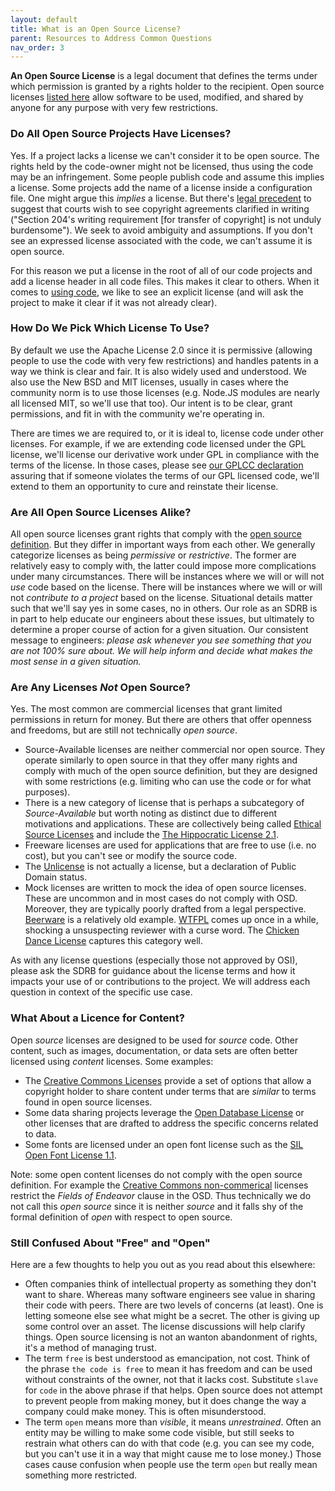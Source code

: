 ```yaml
---
layout: default
title: What is an Open Source License?
parent: Resources to Address Common Questions
nav_order: 3
---
```


**An Open Source License** is a legal document that defines the terms under which permission is granted by a rights holder to the recipient. Open source licenses [listed here](https://opensource.org/licenses) allow software to be used, modified, and shared by anyone for any purpose with very few restrictions.

### Do All Open Source Projects Have Licenses?

Yes. If a project lacks a license we can't consider it to be open source. The rights held by the code-owner might not be licensed, thus using the code may be an infringement. Some people publish code and assume this implies a license. Some projects add the name of a license inside a configuration file. One might argue this _implies_ a license. But there's [legal precedent](https://h2o.law.harvard.edu/cases/4070#r[7]) to suggest that courts wish to see copyright agreements clarified in writing ("Section 204's writing requirement [for transfer of copyright] is not unduly burdensome"). We seek to avoid ambiguity and assumptions. If you don't see an expressed license associated with the code, we can't assume it is open source.

For this reason we put a license in the root of all of our code projects and add a license header in all code files. This makes it clear to others. When it comes to [using code](https://tech.powerhrg.com/oss-guide/docs/using/using.html#the-open-source-license), we like to see an explicit license (and will ask the project to make it clear if it was not already clear).

### How Do We Pick Which License To Use?

By default we use the Apache License 2.0 since it is permissive (allowing people to use the code with very few restrictions) and handles patents in a way we think is clear and fair. It is also widely used and understood. We also use the New BSD and MIT licenses, usually in cases where the community norm is to use those licenses (e.g. Node.JS modules are nearly all licensed MIT, so we'll use that too). Our intent is to be clear, grant permissions, and fit in with the community we're operating in.

There are times we are required to, or it is ideal to, license code under other licenses. For example, if we are extending code licensed under the GPL license, we'll license our derivative work under GPL in compliance with the terms of the license. In those cases, please see [our GPLCC declaration](https://developer.yahoo.com/opensource/docs/GPL-Cooperation-Commitment.html) assuring that if someone violates the terms of our GPL licensed code, we'll extend to them an opportunity to cure and reinstate their license.

### Are All Open Source Licenses Alike?

All open source licenses grant rights that comply with the [open source definition](https://opensource.org/osd). But they differ in important ways from each other. We generally categorize licenses as being _permissive_ or _restrictive_. The former are relatively easy to comply with, the latter could impose more complications under many circumstances. There will be instances where we will or will not _use_ code based on the license. There will be instances where we will or will not _contribute to a project_ based on the license. Situational details matter such that we'll say yes in some cases, no in others. Our role as an SDRB is in part to help educate our engineers about these issues, but ultimately to determine a proper course of action for a given situation. Our consistent message to engineers: *please ask whenever you see something that you are not 100% sure about. We will help inform and decide what makes the most sense in a given situation.*

### Are Any Licenses _Not_ Open Source?

Yes. The most common are commercial licenses that grant limited permissions in return for money. But there are others that offer openness and freedoms, but are still not technically _open source_.
* Source-Available licenses are neither commercial nor open source. They operate similarly to open source in that they offer many rights and comply with much of the open source definition, but they are designed with some restrictions (e.g. limiting who can use the code or for what purposes).
* There is a new category of license that is perhaps a subcategory of _Source-Available_ but worth noting as distinct due to different motivations and applications. These are collectively being called [Ethical Source Licenses](https://ethicalsource.dev/licenses/) and include the [The Hippocratic License 2.1](https://firstdonoharm.dev/).
* Freeware licenses are used for applications that are free to use (i.e. no cost), but you can't see or modify the source code.
* The [Unlicense](https://unlicense.org/) is not actually a license, but a declaration of Public Domain status.
* Mock licenses are written to mock the idea of open source licenses. These are uncommon and in most cases do not comply with OSD. Moreover, they are typically poorly drafted from a legal perspective. [Beerware](https://fedoraproject.org/wiki/Licensing/Beerware) is a relatively old example. [WTFPL](http://www.wtfpl.net/) comes up once in a while, shocking a unsuspecting reviewer with a curse word. The [Chicken Dance License](https://github.com/supertunaman/cdl) captures this category well.

As with any license questions (especially those not approved by OSI), please ask the SDRB for guidance about the license terms and how it impacts your use of or contributions to the project. We will address each question in context of the specific use case.

### What About a Licence for Content?

Open _source_ licenses are designed to be used for _source_ code. Other content, such as images, documentation, or data sets are often better licensed using _content_ licenses. Some examples:
* The [Creative Commons Licenses](https://creativecommons.org/licenses/) provide a set of options that allow a copyright holder to share content under terms that are _similar_ to terms found in open source licenses.
* Some data sharing projects leverage the [Open Database License](https://opendatacommons.org/licenses/odbl/index.html) or other licenses that are drafted to address the specific concerns related to data.
* Some fonts are licensed under an open font license such as the [SIL Open Font License 1.1](https://opensource.org/licenses/OFL-1.1).

Note: some open content licenses do not comply with the open source definition. For example the [Creative Commons non-commerical](https://creativecommons.org/licenses/by-nc/4.0/) licenses restrict the _Fields of Endeavor_ clause in the OSD. Thus technically we do not call this _open source_ since it is neither _source_ and it falls shy of the formal definition of _open_ with respect to open source.

### Still Confused About "Free" and "Open"

Here are a few thoughts to help you out as you read about this elsewhere:

* Often companies think of intellectual property as something they don't want to share. Whereas many software engineers see value in sharing their code with peers. There are two levels of concerns (at least). One is letting someone else see what might be a secret. The other is giving up some control over an asset. The license discussions will help clarify things. Open source licensing is not an wanton abandonment of rights, it's a method of managing trust.
* The term `free` is best understood as emancipation, not cost. Think of the phrase `the code is free` to mean it has freedom and can be used without constraints of the owner, not that it lacks cost. Substitute `slave` for `code` in the above phrase if that helps. Open source does not attempt to prevent people from making money, but it does change the way a company could make money. This is often misunderstood.
* The term `open` means more than _visible_, it means _unrestrained_. Often an entity may be willing to make some code visible, but still seeks to restrain what others can do with that code (e.g. you can see my code, but you can't use it in a way that might cause me to lose money.) Those cases cause confusion when people use the term `open` but really mean something more restricted.
